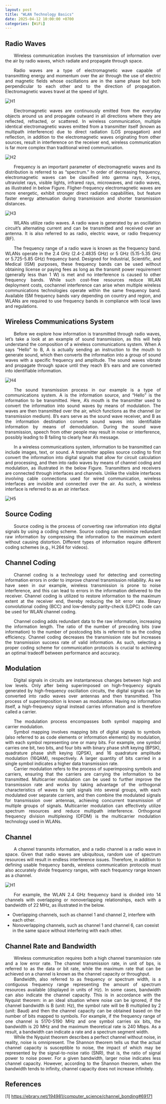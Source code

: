 ```yaml
---
layout: post
title: "WLAN Technology Basics"
date: 2025-04-12 10:00:00 +0700
categories: [WiFi]
---
```


## Radio Waves

<div style="text-align: justify; text-indent: 2em;">

Wireless communication involves the transmission of information over the air by radio waves, which radiate and propagate through space.
</div>

<div style="text-align: justify; text-indent: 2em;">

Radio waves are a type of electromagnetic wave capable of transmitting energy and momentum over the air through the use of electric and magnetic fields whose oscillations are in the same phase but both perpendicular to each other and to the direction of propagation. Electromagnetic waves travel at the speed of light.

</div>

![H1](/assets/img/wifi/radio.png)

<div style="text-align: justify; text-indent: 2em;">

Electromagnetic waves are continuously emitted from the everyday objects around us and propagate outward in all directions where they are reflected, refracted, or scattered. In wireless communication, multiple identical electromagnetic waves emitted from a transmitter itself (known as multipath interference) due to direct radiation (LOS propagation) and reflection, in addition to the electromagnetic waves originating from other sources, result in interference on the receiver end, wireless communication is far more complex than traditional wired communication.

</div>

![H2](/assets/img/wifi/multipath.png)

<div style="text-align: justify; text-indent: 2em;">

Frequency is an important parameter of electromagnetic waves and its distribution is referred to as “spectrum.” In order of decreasing frequency, electromagnetic waves can be classified into gamma rays, X-rays, ultraviolet rays, visible lights, infrared rays, microwaves, and radio waves, as illustrated in below Figure. Fligher-frequency electromagnetic waves are more energetic, exhibit stronger direct radiation capabilities, but feature faster energy attenuation during transmission and shorter transmission distances.

</div>

![H3](/assets/img/wifi/spectrum.png)

<div style="text-align: justify; text-indent: 2em;">

WLANs utilize radio waves. A radio wave is generated by an oscillation circuit’s alternating current and can be transmitted and received over an antenna. It is also referred to as radio, electric wave, or radio frequency (RF).

</div>

<div style="text-align: justify; text-indent: 2em;">

The frequency range of a radio wave is known as the frequency band. WLANs operate in the 2.4 GHz (2.4-2.4835 GHz) or 5 GHz (5.15-5.35 GHz or 5.725-5.85 GHz) frequency band. Designed for Industrial, Scientific, and Medical (ISM) purposes, these frequency bands can be used without obtaining license or paying fees as long as the transmit power requirement (generally less than 1 W) is met and no interference is caused to other frequency bands. While such cost-free resources reduce WLAN deployment costs, cochannel interference can arise when multiple wireless communications technologies operate within the same frequency band. Available ISM frequency bands vary depending on country and region, and WLANs are required to use frequency bands in compliance with local laws and regulations.

</div>

## Wireless Communications System

<div style="text-align: justify; text-indent: 2em;">

Before we explore how information is transmitted through radio waves, let’s take a look at an example of sound transmission, as this will help understand the composition of a wireless communications system. When A says “Hello” to B, A is actually sending an instruction to the mouth to generate sound, which then converts the information into a group of sound waves with a specific frequency and amplitude. The sound waves vibrate and propagate through space until they reach B’s ears and are converted into identifiable information.

</div>

![H4](/assets/img/wifi/wirelessSystem.png)

<div style="text-align: justify; text-indent: 2em;">

The sound transmission process in our example is a type of communications system. A is the information source, and “Hello” is the information to be transmitted. Here, A’s mouth is the transmitter used to convert the information into sound waves by means of modulation. The waves are then transmitted over the air, which functions as the channel (or transmission medium). B’s ears serve as the sound wave receiver, and В as the information destination converts sound waves into identifiable information by means of demodulation. During the sound wave transmission, speech from other people may result in noise or interference, possibly leading to В failing to clearly hear A’s message.

</div>

<div style="text-align: justify; text-indent: 2em;">

In a wireless communications system, information to be transmitted can include images, text, or sound. A transmitter applies source coding to first convert the information into digital signals that allow for circuit calculation and processing, and then into radio waves by means of channel coding and modulation, as illustrated in the below Figure. Transmitters and receivers are connected through interfaces and channels. Unlike the visible interfaces involving cable connections used for wired communication, wireless interfaces are invisible and connected over the air. As such, a wireless interface is referred to as an air interface.

</div>

![H5](/assets/img/wifi/codingSys.png)

## Source Coding

<div style="text-align: justify; text-indent: 2em;">

Source coding is the process of converting raw information into digital signals by using a coding scheme. Source coding can minimize redundant raw information by compressing the information to the maximum extent without causing distortion. Different types of information require different coding schemes (e.g., H.264 for videos).

</div>

## Channel Coding

<div style="text-align: justify; text-indent: 2em;">

Channel coding is a technology used for detecting and correcting information errors in order to improve channel transmission reliability. As we have seen in our example, wireless transmission is prone to noise interference, and this can lead to errors in the information delivered to the receiver. Channel coding is utilized to restore information to the maximum extent at the receiver end, thereby reducing the bit error rate. Binary convolutional coding (BCC) and low-density parity-check (LDPC) code can be used for WLAN channel coding.

</div>

<div style="text-align: justify; text-indent: 2em;">

Channel coding adds redundant data to the raw information, increasing the information length. The ratio of the number of precoding bits (raw information) to the number of postcoding bits is referred to as the coding efficiency. Channel coding decreases the transmission rate but increases the transmission success rate of valid information. As such, selecting a proper coding scheme for communication protocols is crucial to achieving an optimal tradeoff between performance and accuracy.

</div>

## Modulation

<div style="text-align: justify; text-indent: 2em;">

Digital signals in circuits are instantaneous changes between high and low levels. Only after being superimposed on high-frequency signals generated by high-frequency oscillation circuits, the digital signals can be converted into radio waves over antennas and then transmitted. This process of superimposition is known as modulation. Having no information itself, a high-frequency signal instead carries information and is therefore called a carrier.

</div>

<div style="text-align: justify; text-indent: 2em;">
The modulation process encompasses both symbol mapping and carrier modulation.
</div>

<div style="text-align: justify; text-indent: 2em;">
Symbol mapping involves mapping bits of digital signals to symbols (also referred to as code elements or information elements) by modulation, with each symbol representing one or many bits. For example, one symbol carries one bit, two bits, and four bits with binary phase shift keying (BPSK), quadrature phase shift keying (QPSK), and 16 quadrature amplitude modulation (16QAM), respectively. A larger quantity of bits carried in a single symbol indicates a higher data transmission rate.
</div>

<div style="text-align: justify; text-indent: 2em;">
Carrier modulation refers to the process of superimposing symbols and carriers, ensuring that the carriers are carrying the information to be transmitted. Multicarrier modulation can be used to further improve the transmission rate and works by taking advantage of the orthogonal characteristics of waves to split signals into several groups, with each modulated over separate carriers, and then combine the modulated signals for transmission over antennas, achieving concurrent transmission of multiple groups of signals. Multicarrier modulation can effectively utilize spectrum resources and reduce multipath interference. Orthogonal frequency division multiplexing (OFDM) is the multicarrier modulation technology used in WLANs.
</div>

## Channel

<div style="text-align: justify; text-indent: 2em;">
A channel transmits information, and a radio channel is a radio wave in space. Given that radio waves are ubiquitous, random use of spectrum resources will result in endless interference issues. Therefore, in addition to defining usable frequency bands, wireless communication protocols must also accurately divide frequency ranges, with each frequency range known as a channel.
</div>

![H1](/assets/img/wifi/channel2.png)

<div style="text-align: justify; text-indent: 2em;">
For example, the WLAN 2.4 GHz frequency band is divided into 14 channels with overlapping or nonoverlapping relationships, each with a bandwidth of 22 MHz, as illustrated in the below.
</div>

- Overlapping channels, such as channel 1 and channel 2, interfere with each other.
- Nonoverlapping channels, such as channel 1 and channel 6, can coexist in the same space without interfering with each other.

## Channel Rate and Bandwidth

<div style="text-align: justify; text-indent: 2em;">
Wireless communication requires both a high channel transmission rate and a low error rate. The channel transmission rate, in unit of bps, is referred to as the data or bit rate, while the maximum rate that can be achieved on a channel is known as the channel capacity or throughput.
</div>

<div style="text-align: justify; text-indent: 2em;">
Bandwidth, also referred to as frequency or spectrum width, is a contiguous frequency range representing the amount of spectrum resources available (displayed in units of Hz). In some cases, bandwidth can also indicate the channel capacity. This is in accordance with the Nyquist theorem: in an ideal situation where noise can be ignored, if the channel bandwidth is В (unit: Hz), the symbol rate will be В multiplied by 2 (unit: Baud) and then the channel capacity can be obtained based on the number of bits mapped to symbols. For example, if the frequency range of one channel is 5170-5190 MHz and one symbol carries six bits, the bandwidth is 20 MHz and the maximum theoretical rate is 240 Mbps. As a result, a bandwidth can indicate a rate and a spectrum segment width.
</div>

<div style="text-align: justify; text-indent: 2em;">
While the Nyquist theorem describes a perfect channel without noise, in reality, noise is omnipresent. The Shannon theorem tells us that the actual channel capacity is susceptible to noise, the impact of which may be represented by the signal-to-noise ratio (SNR), that is, the ratio of signal power to noise power. For a given bandwidth, larger noise indicates less channel capacity. However, according to the Shannon theorem, when the bandwidth tends to infinity, channel capacity does not increase infinitely.
</div>

## References

[1] https://ebrary.net/194981/computer_science/channel_bonding#69171
